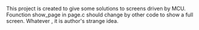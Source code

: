 This project is created to give some solutions to screens driven by MCU.
Founction show_page in page.c should change by other code to show a full screen.
Whatever , it is author's strange idea.